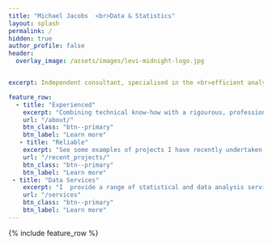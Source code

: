 ```yaml
---
title: "Michael Jacobs  <br>Data & Statistics"
layout: splash
permalink: /
hidden: true
author_profile: false
header:
  overlay_image: /assets/images/levi-midnight-logo.jpg


excerpt: Independent consultant, specialised in the <br>efficient analysis and interpretation of data

feature_row:
  - title: "Experienced"
    excerpt: "Combining technical know-how with a rigourous, professional approach, your data is in safe hands.  <br>"
    url: "/about/"
    btn_class: "btn--primary"
    btn_label: "Learn more"
   - title: "Reliable"
    excerpt: "See some examples of projects I have recently undertaken and hear what clients have to say about my work."
    url: "/recent_projects/"
    btn_class: "btn--primary"
    btn_label: "Learn more"   
 - title: "Data Services"
    excerpt: "I  provide a range of statistical and data analysis services, generating new insights to enable informed decision making.  <br>"
    url: "/services"
    btn_class: "btn--primary"
    btn_label: "Learn more"
---
```


{% include feature_row %}

